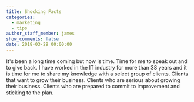```yaml
---
title: Shocking Facts
categories:
  - marketing
  - tips
author_staff_member: james
show_comments: false
date: 2018-03-29 00:00:00
---
```


It's been a long time coming but now is time. Time for me to speak out and to give back. I have worked in the IT industry for more than 38 years and it is time for me to share my knowledge with a select group of clients. Clients that want to grow their business. Clients who are serious about growing their business. Clients who are prepared to commit to improvement and sticking to the plan.
